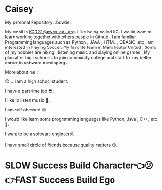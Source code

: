 # Caisey
My personal Repository:
:bowtie:

My email is KCR22@pwcs-edu.org.
I like being called KC.
I  would want to learn working together with others people in Github .
I am familiar Programming languages such as  Python , JAVA , HTML , QBASIC ,etc 
I am interested in Playing Soccer.
My favorite team in Manchester United .
Some of my hobbies are hiking , listening music and playing online games .
My plan after high school is to join community college and start for my better career in software developing .

More about me :


:relieved: ...I am a high  school  student. 

I have a part time job :sunglasses:.

I like to  listen music :musical_note: . 

I am self obessed :blush:.

I would like learn some programming languages like Python, Java , C++, etc :facepunch:.

I want to be a software engineer:v:.

I have small circle of friends because quality matters :wink:.
# SLOW Success Build Character:point_left::confused: :point_right:FAST Success Build Ego

